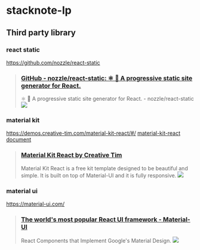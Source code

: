 # stacknote-lp


## Third party library


### react static
https://github.com/nozzle/react-static

> ### [GitHub - nozzle\/react-static: ⚛️ 🚀 A progressive static site generator for React.](https://github.com/nozzle/react-static)
> ⚛️ 🚀 A progressive static site generator for React. - nozzle\/react-static
> ![](https://avatars2.githubusercontent.com/u/5400727?s=400&v=4)

### material kit
https://demos.creative-tim.com/material-kit-react/#/
[material-kit-react document](https://demos.creative-tim.com/material-kit-react/#/documentation/tutorial)

> ### [Material Kit React by Creative Tim](https://demos.creative-tim.com/material-kit-react/#/documentation/tutorial)
> Material Kit React is a free kit template designed to be beautiful and simple. It is built on top of Material-UI and it is fully responsive.
> ![](http://s3.amazonaws.com/creativetim_bucket/products/83/opt_mk_react_thumbnail.jpg)

### material ui
https://material-ui.com/

> ### [The world's most popular React UI framework - Material-UI](https://material-ui.com/)
> React Components that Implement Google's Material Design.
> ![](https://material-ui.com/static/brand.png)
